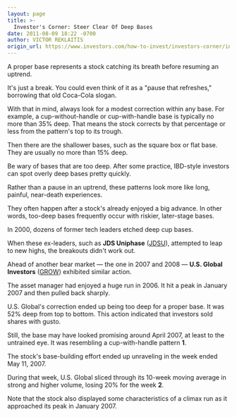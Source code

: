 ```yaml
---
layout: page
title: >-
  Investor's Corner: Steer Clear Of Deep Bases
date: 2011-08-09 18:22 -0700
author: VICTOR REKLAITIS
origin_url: https://www.investors.com/how-to-invest/investors-corner/investors-corner-steer-clear-of-deep-bases
---
```





A proper base represents a stock catching its breath before resuming an uptrend.

  

It's just a break. You could even think of it as a "pause that refreshes," borrowing that old Coca-Cola slogan.

  

With that in mind, always look for a modest correction within any base. For example, a cup-without-handle or cup-with-handle base is typically no more than 35% deep. That means the stock corrects by that percentage or less from the pattern's top to its trough.

  

Then there are the shallower bases, such as the square box or flat base. They are usually no more than 15% deep.

  

Be wary of bases that are too deep. After some practice, IBD-style investors can spot overly deep bases pretty quickly.

  

Rather than a pause in an uptrend, these patterns look more like long, painful, near-death experiences.

  

They often happen after a stock's already enjoyed a big advance. In other words, too-deep bases frequently occur with riskier, later-stage bases.

  

In 2000, dozens of former tech leaders etched deep cup bases.

  

When these ex-leaders, such as **JDS Uniphase** ([JDSU](https://research.investors.com/quote.aspx?symbol=JDSU)), attempted to leap to new highs, the breakouts didn't work out.

  

Ahead of another bear market — the one in 2007 and 2008 — **U.S. Global Investors** ([GROW](https://research.investors.com/quote.aspx?symbol=GROW)) exhibited similar action.

  

The asset manager had enjoyed a huge run in 2006. It hit a peak in January 2007 and then pulled back sharply.

  

U.S. Global's correction ended up being too deep for a proper base. It was 52% deep from top to bottom. This action indicated that investors sold shares with gusto.

  

Still, the base may have looked promising around April 2007, at least to the untrained eye. It was resembling a cup-with-handle pattern **1**.

  

The stock's base-building effort ended up unraveling in the week ended May 11, 2007.

  

During that week, U.S. Global sliced through its 10-week moving average in strong and higher volume, losing 20% for the week **2**.

  

Note that the stock also displayed some characteristics of a climax run as it approached its peak in January 2007.




